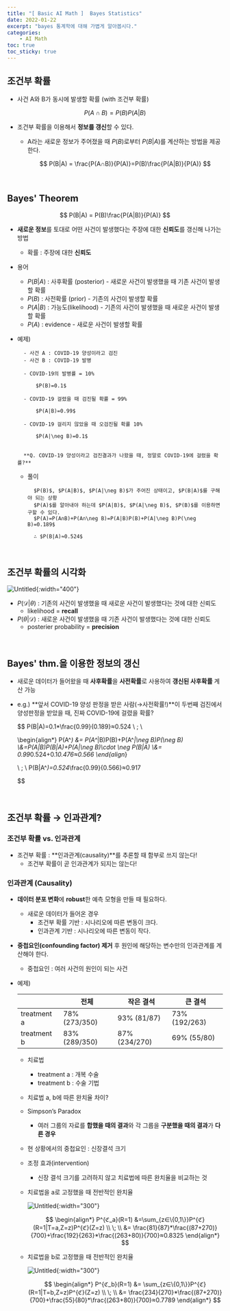 ```yaml
---
title: "[ Basic AI Math ]  Bayes Statistics"
date: 2022-01-22
excerpt: "bayes 통계학에 대해 가볍게 알아봅시다."
categories: 
    - AI Math
toc: true
toc_sticky: true
---
```



## 조건부 확률

- 사건 A와 B가 동시에 발생할 확률 (with 조건부 확률)

$$
P(A∩B) = P(B)P(A|B)
$$

- 조건부 확률을 이용해서 **정보를 갱신**할 수 있다.
    - A라는 새로운 정보가 주어졌을 때 $P(B)$로부터 $P(B|A)$를 계산하는 방법을 제공한다.

        $$
        P(B|A) = \frac{P(A∩B)}{P(A)}=P(B)\frac{P(A|B)}{P(A)}
        $$

<br/>

## Bayes' Theorem

$$
P(B|A) = P(B)\frac{P(A|B)}{P(A)}
$$

- **새로운 정보**를 토대로 어떤 사건이 발생했다는 주장에 대한 **신뢰도**를 갱신해 나가는 방법
    - 확률 : 주장에 대한 **신뢰도**
- 용어
    - $P(B|A)$ : 사후확률 (posterior) - 새로운 사건이 발생했을 때 기존 사건이 발생할 확률
    - $P(B)$ : 사전확률 (prior) - 기존의 사건이 발생할 확률
    - $P(A|B)$ : 가능도(likelihood) - 기존의 사건이 발생했을 때 새로운 사건이 발생할 확률
    - $P(A)$ : evidence - 새로운 사건이 발생할 확률
- 예제)
    
    <aside>

        - 사건 A : COVID-19 양성이라고 검진
        - 사건 B : COVID-19 발병

        - COVID-19의 발병률 = 10%
            
            $P(B)=0.1$
            
        - COVID-19 걸렸을 때 검진될 확률 = 99%
            
            $P(A|B)=0.99$
            
        - COVID-19 걸리지 않았을 때 오검진될 확률 10%
            
            $P(A|\neg B)=0.1$
            

        **Q. COVID-19 양성이라고 검진결과가 나왔을 때, 정말로 COVID-19에 걸렸을 확률?**
    
    </aside>
    
    - 풀이
        
        <aside>
        
            $P(B)$, $P(A|B)$, $P(A|\neg B)$가 주어진 상태이고, $P(B|A)$를 구해야 되는 상황
            $P(A)$를 알아내야 하는데 $P(A|B)$, $P(A|\neg B)$, $P(B)$를 이용하면 구할 수 있다.
            $P(A)=P(A∩B)+P(A∩\neg B)=P(A|B)P(B)+P(A|\neg B)P(\neg B)=0.189$
            
            ∴ $P(B|A)≈0.524$
        
        </aside>
        
<br/>

## 조건부 확률의 시각화

![Untitled](/assets/images/posts/AI_Math/bayes_statistics/1.png){:width="400"}

- $P(\mathscr{D}|\theta)$ : 기존의 사건이 발생했을 때 새로운 사건이 발생했다는 것에 대한 신뢰도
    - likelihood = **recall**
- $P(\theta|\mathscr{D})$ : 새로운 사건이 발생했을 때 기존 사건이 발생했다는 것에 대한 신뢰도
    - posterier probability = **precision**

<br/>

## Bayes' thm.을 이용한 정보의 갱신

- 새로운 데이터가 들어왔을 때 **사후확률**을 **사전확률**로 사용하여 **갱신된 사후확률** 계산 가능
- e.g.) **앞서 COVID-19 양성 판정을 받은 사람(→사전확률!)**이 두번째 검진에서 양성판정을 받았을 때, 진짜 COVID-19에 걸렸을 확률?

    $$
    P(B|A)=0.1*\frac{0.99}{0.189}≈0.524
    \\ \; \\

    \begin{align*}
    P(A^*) &= P(A^*|B)P(B)+P(A^*|\neg B)P(\neg B)
    \\&=P(A|B)P(B|A)+P(A|\neg B)\cdot \neg P(B|A)
    \\&= 0.99*0.524+0.1*0.476≈0.566
    \end{align*}

    \\ \; \\
    P(B|A^*)=0.524*\frac{0.99}{0.566}≈0.917

    $$

<br/>

## 조건부 확률 → 인과관계?

### 조건부 확률 vs. 인과관계

- 조건부 확률 : **인과관계(causality)**를 추론할 때 함부로 쓰지 않는다!
    - 조건부 확률이 곧 인과관계가 되지는 않는다!

### 인과관계 (Causality)

- **데이터 분포 변화**에 **robust**한 예측 모형을 만들 때 필요하다.
    - 새로운 데이터가 들어온 경우
        - 조건부 확률 기반 : 시나리오에 따른 변동이 크다.
        - 인과관계 기반 : 시나리오에 따른 변동이 작다.
- **중첩요인(confounding factor) 제거** 후 원인에 해당하는 변수만의 인과관계를 계산해야 한다.
    - 중첩요인 : 여러 사건의 원인이 되는 사건
- 예제)
    
    
    |  | 전체 | 작은 결석 | 큰 결석 |
    | --- | --- | --- | --- |
    | treatment a | 78% (273/350) | 93% (81/87) | 73% (192/263) |
    | treatment b | 83% (289/350) | 87% (234/270) | 69% (55/80) |
    - 치료법
        - treatment a : 개복 수술
        - treatment b : 수술 기법
    - 치료법 a, b에 따른 완치율 차이?
    - Simpson’s Paradox
        - 여러 그룹의 자료를 **합했을 때의 결과**와 각 그룹을 **구분했을 때의 결과**가 **다른 경우**
    - 현 상황에서의 중첩요인 : 신장결석 크기
    - 조정 효과(intervention)
        - 신장 결석 크기를 고려하지 않고 치료법에 따른 완치율을 비교하는 것
    - 치료법을 a로 고정했을 때 전반적인 완치율
        
        ![Untitled](/assets/images/posts/AI_Math/bayes_statistics/2.png){:width="300"}
        
        $$
        \begin{align*}
        P^{ℭ_a}(R=1)
        &=\sum_{z∈\{0,1\}}P^{ℭ}(R=1|T=a,Z=z)P^{ℭ}(Z=z)
        \\ \; \\
        &= \frac{81}{87}*\frac{(87+270)}{700}+\frac{192}{263}*\frac{(263+80)}{700}≈0.8325
        \end{align*}
        $$
        
    - 치료법을 b로 고정했을 때 전반적인 완치율
        
        ![Untitled](/assets/images/posts/AI_Math/bayes_statistics/3.png){:width="300"}
        
        $$
        \begin{align*}
        P^{ℭ_b}(R=1)
        &= \sum_{z∈\{0,1\}}P^{ℭ}(R=1|T=b,Z=z)P^{ℭ}(Z=z)
        \\ \; \\
        &= \frac{234}{270}*\frac{(87+270)}{700}+\frac{55}{80}*\frac{(263+80)}{700}≈0.7789
        \end{align*}
        $$